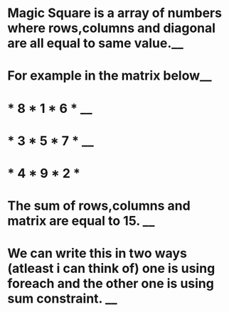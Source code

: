 # Magic Square is a array of numbers where rows,columns and diagonal are all equal to same value.__

# For example in the matrix below__
#  * 8 * 1 * 6 * __
#  * 3 * 5 * 7 * __
#  * 4 * 9 * 2 *
# The sum of rows,columns and matrix are equal to 15. __
# We can write this in two ways (atleast i can think of) one is using foreach and the other one is using sum constraint. __
